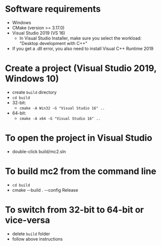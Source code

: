 # Software requirements
- Windows
- CMake (version >= 3.17.0)
- Visual Studio 2019 (VS 16)
	- In Visual Studio Installer, make sure you select the workload: "Desktop development with C++"
- If you get a .dll error, you also need to install Visual C++ Runtime 2019

# Create a project (Visual Studio 2019, Windows 10)
- create `build` directory
- `cd build`
- 32-bit:
  - `cmake -A Win32 -G "Visual Studio 16" ..`
- 64-bit:
  - `cmake -A x64 -G "Visual Studio 16" ..`

# To open the project in Visual Studio
- double-click build/mc2.sln

# To build mc2 from the command line
- `cd build`
- cmake --build . --config Release

# To switch from 32-bit to 64-bit or vice-versa
- delete `build` folder
- follow above instructions
